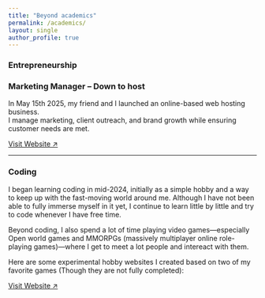 ```yaml
---
title: "Beyond academics"
permalink: /academics/
layout: single
author_profile: true
---
```


### Entrepreneurship  
### Marketing Manager – Down to host  
In May 15th 2025, my friend and I launched an online-based web hosting business.   
I manage marketing, client outreach, and brand growth while ensuring customer needs are met.  

[Visit Website ↗](https://downtohost.com/)

---
### Coding 
I began learning coding in mid-2024, initially as a simple hobby and a way to keep up with the fast-moving world around me. Although I have not been able to fully immerse myself in it yet, I continue to learn little by little and try to code whenever I have free time.

Beyond coding, I also spend a lot of time playing video games—especially Open world games and MMORPGs (massively multiplayer online role-playing games)—where I get to meet a lot people and intereact with them.

Here are some experimental hobby websites I created based on two of my favorite games (Though they are not fully completed):

[Visit Website ↗](https://sukonno-chakma.github.io/Warhammer-Is-Fun/)
